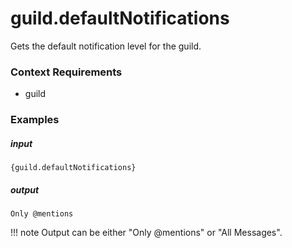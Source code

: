 # guild.defaultNotifications 
		
Gets the default notification level for the guild.

### Context Requirements

* guild


### Examples

##### input
```{guild.defaultNotifications}```

##### output
```Only @mentions```

!!! note
		Output can be either "Only @mentions" or "All Messages".